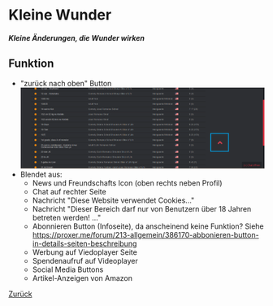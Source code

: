 # Kleine Wunder
##### Kleine Änderungen, die Wunder wirken
## Funktion
+ "zurück nach oben" Button
![Bild](../screenshots/Back-to-Top.png)
+ Blendet aus:
  + News und Freundschafts Icon (oben rechts neben Profil)
  + Chat auf rechter Seite
  + Nachricht "Diese Website verwendet Cookies..."
  + Nachricht "Dieser Bereich darf nur von Benutzern über 18 Jahren betreten werden! ..."
  + Abonnieren Button (Infoseite), da anscheinend keine Funktion? Siehe <https://proxer.me/forum/213-allgemein/386170-abbonieren-button-in-details-seiten-beschreibung>
  + Werbung auf Viedoplayer Seite
  + Spendenaufruf auf Videoplayer
  + Social Media Buttons
  + Artikel-Anzeigen von Amazon
  
[Zurück](../)
